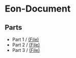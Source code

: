 # Eon-Document

## Parts
- Part 1 / [(File)](https://github.com/Twin1dev/Eon-Document/blob/main/parts/part1.md)
- Part 2 / [(File)](https://github.com/Twin1dev/Eon-Document/blob/main/parts/part2.md)
- Part 3 / [(File)](https://github.com/Twin1dev/Eon-Document/blob/main/parts/part3.md)

